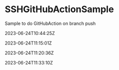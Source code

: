 # SSHGitHubActionSample
Sample to do GitHubAction on branch push

2023-06-24T10:44:25Z

2023-06-24T11:15:01Z

2023-06-24T11:20:36Z

2023-06-24T11:33:10Z
